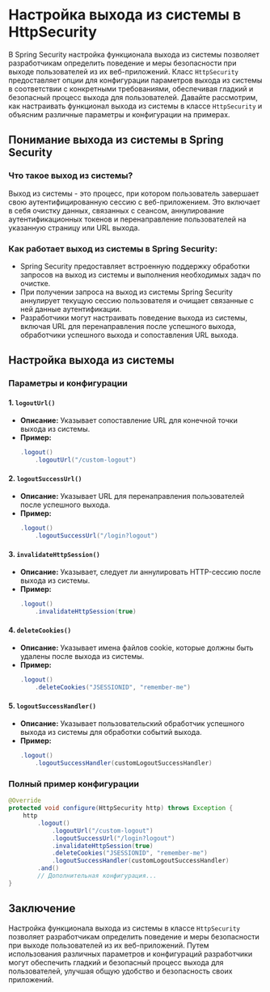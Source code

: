 # Настройка выхода из системы в HttpSecurity

В Spring Security настройка функционала выхода из системы позволяет разработчикам определить поведение и меры безопасности при выходе пользователей из их веб-приложений. Класс `HttpSecurity` предоставляет опции для конфигурации параметров выхода из системы в соответствии с конкретными требованиями, обеспечивая гладкий и безопасный процесс выхода для пользователей. Давайте рассмотрим, как настраивать функционал выхода из системы в классе `HttpSecurity` и объясним различные параметры и конфигурации на примерах.

## Понимание выхода из системы в Spring Security

### Что такое выход из системы?

Выход из системы - это процесс, при котором пользователь завершает свою аутентифицированную сессию с веб-приложением. Это включает в себя очистку данных, связанных с сеансом, аннулирование аутентификационных токенов и перенаправление пользователей на указанную страницу или URL выхода.

### Как работает выход из системы в Spring Security:

- Spring Security предоставляет встроенную поддержку обработки запросов на выход из системы и выполнения необходимых задач по очистке.
- При получении запроса на выход из системы Spring Security аннулирует текущую сессию пользователя и очищает связанные с ней данные аутентификации.
- Разработчики могут настраивать поведение выхода из системы, включая URL для перенаправления после успешного выхода, обработчики успешного выхода и сопоставления URL выхода.

## Настройка выхода из системы

### Параметры и конфигурации

#### 1. `logoutUrl()`

- **Описание:** Указывает сопоставление URL для конечной точки выхода из системы.
- **Пример:**
  ```java
  .logout()
      .logoutUrl("/custom-logout")
  ```

#### 2. `logoutSuccessUrl()`

- **Описание:** Указывает URL для перенаправления пользователей после успешного выхода.
- **Пример:**
  ```java
  .logout()
      .logoutSuccessUrl("/login?logout")
  ```

#### 3. `invalidateHttpSession()`

- **Описание:** Указывает, следует ли аннулировать HTTP-сессию после выхода из системы.
- **Пример:**
  ```java
  .logout()
      .invalidateHttpSession(true)
  ```

#### 4. `deleteCookies()`

- **Описание:** Указывает имена файлов cookie, которые должны быть удалены после выхода из системы.
- **Пример:**
  ```java
  .logout()
      .deleteCookies("JSESSIONID", "remember-me")
  ```

#### 5. `logoutSuccessHandler()`

- **Описание:** Указывает пользовательский обработчик успешного выхода из системы для обработки событий выхода.
- **Пример:**
  ```java
  .logout()
      .logoutSuccessHandler(customLogoutSuccessHandler)
  ```

### Полный пример конфигурации

```java
@Override
protected void configure(HttpSecurity http) throws Exception {
    http
        .logout()
            .logoutUrl("/custom-logout")
            .logoutSuccessUrl("/login?logout")
            .invalidateHttpSession(true)
            .deleteCookies("JSESSIONID", "remember-me")
            .logoutSuccessHandler(customLogoutSuccessHandler)
        .and()
        // Дополнительная конфигурация...
}
```

## Заключение

Настройка функционала выхода из системы в классе `HttpSecurity` позволяет разработчикам определить поведение и меры безопасности при выходе пользователей из их веб-приложений. Путем использования различных параметров и конфигураций разработчики могут обеспечить гладкий и безопасный процесс выхода для пользователей, улучшая общую удобство и безопасность своих приложений.
